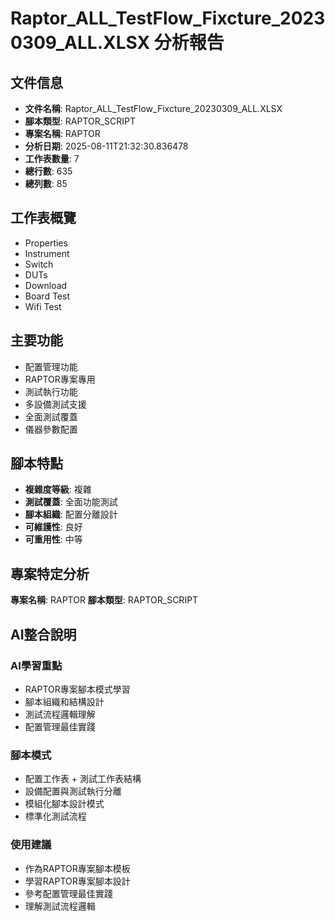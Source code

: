 # Raptor_ALL_TestFlow_Fixcture_20230309_ALL.XLSX 分析報告

## 文件信息

- **文件名稱**: Raptor_ALL_TestFlow_Fixcture_20230309_ALL.XLSX
- **腳本類型**: RAPTOR_SCRIPT
- **專案名稱**: RAPTOR
- **分析日期**: 2025-08-11T21:32:30.836478
- **工作表數量**: 7
- **總行數**: 635
- **總列數**: 85

## 工作表概覽

- Properties
- Instrument
- Switch
- DUTs
- Download
- Board Test
- Wifi Test

## 主要功能

- 配置管理功能
- RAPTOR專案專用
- 測試執行功能
- 多設備測試支援
- 全面測試覆蓋
- 儀器參數配置

## 腳本特點

- **複雜度等級**: 複雜
- **測試覆蓋**: 全面功能測試
- **腳本組織**: 配置分離設計
- **可維護性**: 良好
- **可重用性**: 中等

## 專案特定分析

**專案名稱**: RAPTOR
**腳本類型**: RAPTOR_SCRIPT

## AI整合說明

### AI學習重點
- RAPTOR專案腳本模式學習
- 腳本組織和結構設計
- 測試流程邏輯理解
- 配置管理最佳實踐

### 腳本模式
- 配置工作表 + 測試工作表結構
- 設備配置與測試執行分離
- 模組化腳本設計模式
- 標準化測試流程

### 使用建議
- 作為RAPTOR專案腳本模板
- 學習RAPTOR專案腳本設計
- 參考配置管理最佳實踐
- 理解測試流程邏輯
